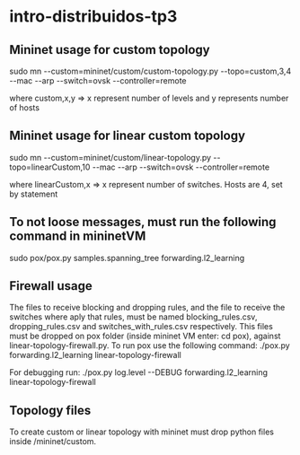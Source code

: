 # intro-distribuidos-tp3

## Mininet usage for custom topology

sudo mn --custom=mininet/custom/custom-topology.py --topo=custom,3,4 --mac --arp --switch=ovsk --controller=remote

where custom,x,y => x represent number of levels and y represents number of hosts


## Mininet usage for linear custom topology

sudo mn --custom=mininet/custom/linear-topology.py --topo=linearCustom,10 --mac --arp --switch=ovsk --controller=remote

where linearCustom,x => x represent number of switches. Hosts are 4, set by statement

## To not loose messages, must run the following command in mininetVM

sudo pox/pox.py samples.spanning_tree forwarding.l2_learning

## Firewall usage

The files to receive blocking and dropping rules, and the file to receive the switches where aply that rules, must be named blocking_rules.csv, dropping_rules.csv and switches_with_rules.csv respectively. This files must be dropped on pox folder (inside mininet VM enter: cd pox), against linear-topology-firewall.py.
To run pox use the following command:
./pox.py forwarding.l2_learning linear-topology-firewall

For debugging run:
./pox.py log.level --DEBUG forwarding.l2_learning linear-topology-firewall

## Topology files

To create custom or linear topology with mininet must drop python files inside /mininet/custom.
